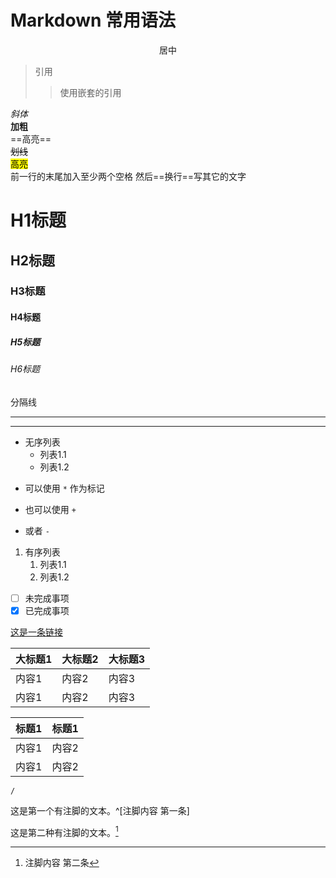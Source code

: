 # Markdown 常用语法
<center>居中</center>

> 引用
>>使用嵌套的引用

*斜体*</br>**加粗**</br>==高亮==</br>~~划线~~  
<mark>高亮</mark>  
前一行的末尾加入至少两个空格   然后==换行==写其它的文字
# H1标题
## H2标题
### H3标题
#### H4标题
##### H5标题
###### H6标题
分隔线
***
---
- 无序列表
	- 列表1.1
	- 列表1.2
* 可以使用 `*` 作为标记
+ 也可以使用 `+`
- 或者 `-`
1. 有序列表
	1. 列表1.1
	2. 列表1.2

- [ ] 未完成事项
- [x] 已完成事项

[这是一条链接](https://www.notion.so/karlpopper/a22bf859ea43437692eff1978a7e7a08)

大标题1|大标题2|大标题3
---|---|---
内容1|内容2|内容3
内容1|内容2|内容3



|  标题1| 标题1 |
|:--|:--|
|内容1|内容2|
|内容1|内容2|

```ActivityHistory
/
```
这是第一个有注脚的文本。^[注脚内容 第一条]

这是第二种有注脚的文本。[^2]

[^2]:注脚内容 第二条